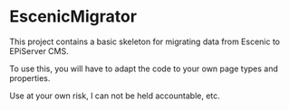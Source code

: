EscenicMigrator
===============
This project contains a basic skeleton for migrating data from Escenic to EPiServer CMS.

To use this, you will have to adapt the code to your own page types and properties.

Use at your own risk, I can not be held accountable, etc.

